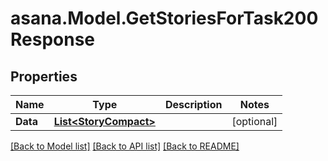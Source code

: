 
# asana.Model.GetStoriesForTask200Response

## Properties

Name | Type | Description | Notes
------------ | ------------- | ------------- | -------------
**Data** | [**List&lt;StoryCompact&gt;**](StoryCompact.md) |  | [optional] 

[[Back to Model list]](../README.md#documentation-for-models)
[[Back to API list]](../README.md#documentation-for-api-endpoints)
[[Back to README]](../README.md)

